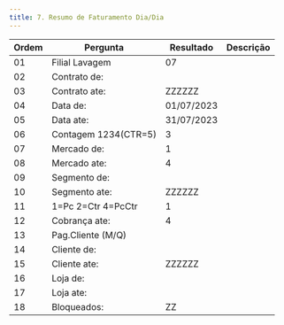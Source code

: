 ```yaml
---
title: 7. Resumo de Faturamento Dia/Dia
---
```


Ordem | Pergunta | Resultado | Descrição
----- | -------- | --------- | ---------
01    |Filial Lavagem |07 |
02    |Contrato de: | |
03    |Contrato ate: |ZZZZZZ |
04    |Data de: |01/07/2023 |
05    |Data ate: |31/07/2023 |
06    |Contagem 1234(CTR=5) |3 |
07    |Mercado de: |1 |
08    |Mercado ate: |4 |
09    |Segmento de: | |
10    |Segmento ate: |ZZZZZZ |
11    |1=Pc 2=Ctr 4=PcCtr |1 |
12    |Cobrança ate: |4 |
13    |Pag.Cliente (M/Q) | |
14    |Cliente de: | |
15    |Cliente ate: |ZZZZZZ |
16    |Loja de: | |
17    |Loja ate: | |
18    |Bloqueados: |ZZ |

